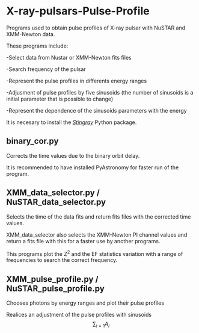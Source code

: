 # X-ray-pulsars-Pulse-Profile

Programs used to obtain pulse profiles of X-ray pulsar with NuSTAR and XMM-Newton data.

These programs include:

-Select data from Nustar or XMM-Newton fits files

-Search frequency of the pulsar

-Represent the pulse profiles in differents energy ranges

-Adjusment of pulse profiles by five sinusoids (the number of sinusoids is a initial parameter that is possible to change)

-Represent the dependence of the sinusoids parameters with the energy

It is necesary to install the *[Stingray][1]* Python package.

[1]: https://stingray.readthedocs.io/en/latest/

## binary_cor.py

Corrects the time values due to the binary orbit delay.

It is recommended to have installed PyAstronomy for faster run of the program.

##  XMM_data_selector.py / NuSTAR_data_selector.py

Selects the time of the data fits and return fits files with the corrected time values.

XMM_data_selector also selects the XMM-Newton PI channel values and return a fits file with this for a faster use by another programs.

This programs plot the Z<sup>2</sup> and the EF statistics variation with a range of frequencies to search the correct frequency.

##  XMM_pulse_profile.py / NuSTAR_pulse_profile.py

Chooses photons by energy ranges and plot their pulse profiles

Realices an adjustment of the pulse profiles with sinusoids $$\sum_{i=1} A_i$$
